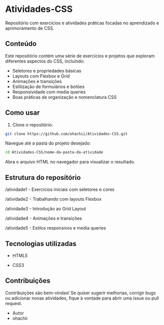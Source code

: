 # Atividades-CSS

Repositório com exercícios e atividades práticas focadas no aprendizado e aprimoramento de CSS.

## Conteúdo

Este repositório contém uma série de exercícios e projetos que exploram diferentes aspectos do CSS, incluindo:

- Seletores e propriedades básicas
- Layouts com Flexbox e Grid
- Animações e transições
- Estilização de formulários e botões
- Responsividade com media queries
- Boas práticas de organização e nomenclatura CSS

## Como usar

1. Clone o repositório:

```bash
git clone https://github.com/ohachii/Atividades-CSS.git
```

Navegue até a pasta do projeto desejado:

```bash
cd Atividades-CSS/nome-da-pasta-da-atividade
```

Abra o arquivo HTML no navegador para visualizar o resultado.

## Estrutura do repositório
/atividade1 - Exercícios iniciais com seletores e cores

/atividade2 - Trabalhando com layouts Flexbox

/atividade3 - Introdução ao Grid Layout

/atividade4 - Animações e transições

/atividade5 - Estilos responsivos e media queries

## Tecnologias utilizadas
- HTML5

- CSS3

## Contribuições
Contribuições são bem-vindas! Se quiser sugerir melhorias, corrigir bugs ou adicionar novas atividades, fique à vontade para abrir uma issue ou pull request.

- Autor
- ohachii
